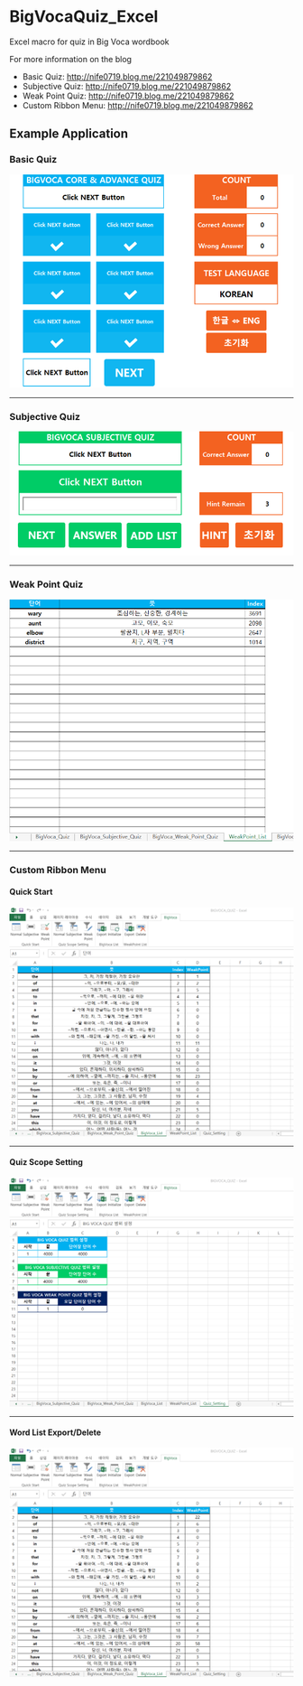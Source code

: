 # BigVocaQuiz_Excel
Excel macro for quiz in Big Voca wordbook

For more information on the blog
 - Basic Quiz: http://nife0719.blog.me/221049879862  
 - Subjective Quiz: http://nife0719.blog.me/221049879862 
 - Weak Point Quiz: http://nife0719.blog.me/221049879862 
 - Custom Ribbon Menu: http://nife0719.blog.me/221049879862 

## Example Application
### Basic Quiz
![BigVoca_Basic]

--------
### Subjective Quiz
![BigVoca_Sub]

--------
### Weak Point Quiz
![BigVoca_Weak]

--------
### Custom Ribbon Menu
#### Quick Start
![BigVoca_Custom_Quick]

--------
#### Quiz Scope Setting
![BigVoca_Custom_Scope]

--------
#### Word List Export/Delete
![BigVoca_Custom_Export]

[BigVoca_Basic]: BigVoca_Basic.gif
[BigVoca_Sub]: BigVoca_Sub.gif
[BigVoca_Weak]: BigVoca_Weak.gif
[BigVoca_Custom_Quick]: BigVoca_Custom_Quick.gif
[BigVoca_Custom_Scope]: BigVoca_Custom_Scope.gif
[BigVoca_Custom_Export]: BigVoca_Custom_Export.gif
